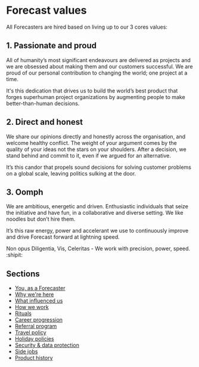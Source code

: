 # Forecast values

All Forecasters are hired based on living up to our 3 cores values:

## 1. Passionate and proud 
All of humanity’s most significant endeavours are delivered as projects and we are obsessed about making them and our customers successful. We are proud of our personal contribution to changing the world; one project at a time.

It's this dedication that drives us to build the world’s best product that forges superhuman project organizations by augmenting people to make better-than-human decisions.

## 2. Direct and honest
We share our opinions directly and honestly across the organisation, and welcome healthy conflict. The weight of your argument comes by the quality of your ideas not the stars on your shoulders. After a decision, we stand behind and commit to it, even if we argued for an alternative.

It’s this candor that propels sound decisions for solving customer problems on a global scale, leaving politics sulking at the door.

## 3. Oomph
We are ambitious, energetic and driven. Enthusiastic individuals that seize the initiative and have fun, in a collaborative and diverse setting. We like noodles but don’t hire them.

It’s this raw energy, power and accelerant we use to continuously improve and drive Forecast forward at lightning speed.



Non opus Diligentia, Vis, Celeritas - We work with precision, power, speed. :shipit:

## Sections
* [You, as a Forecaster](you-as-a-forecaster.md)
* [Why we're here](why-we-are-here.md)
* [What influenced us](what-influenced-us.md)
* [How we work](how-we-work.md)
* [Rituals](rituals.md)
* [Career progression](career-progression.md)
* [Referral program](referral-program.md)
* [Travel policy](travel-policy.md)
* [Holiday policies](holiday-policies.md)
* [Security & data protection](security-data-protection.md)
* [Side jobs](side-jobs.md)
* [Product history](product-history.md)
